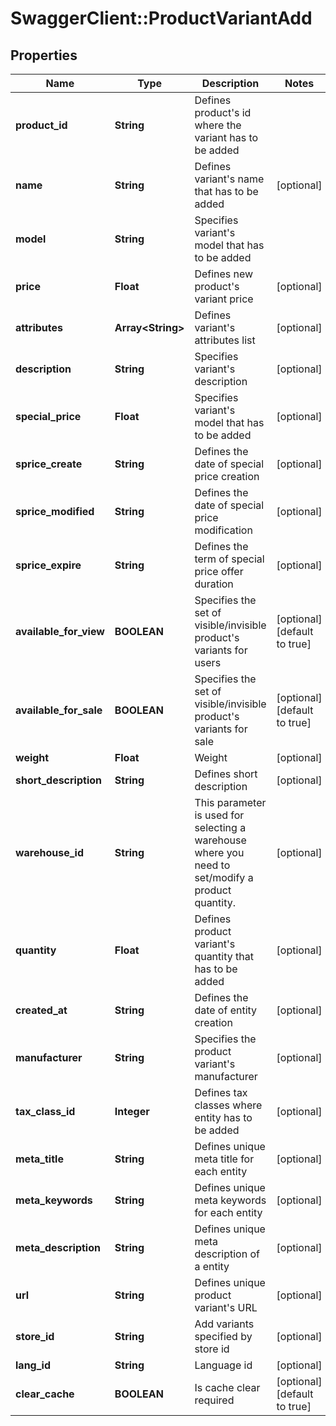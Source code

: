 # SwaggerClient::ProductVariantAdd

## Properties
Name | Type | Description | Notes
------------ | ------------- | ------------- | -------------
**product_id** | **String** | Defines product&#39;s id where the variant has to be added | 
**name** | **String** | Defines variant&#39;s name that has to be added | [optional] 
**model** | **String** | Specifies variant&#39;s model that has to be added | 
**price** | **Float** | Defines new product&#39;s variant price | [optional] 
**attributes** | **Array&lt;String&gt;** | Defines variant&#39;s attributes list | [optional] 
**description** | **String** | Specifies variant&#39;s description | [optional] 
**special_price** | **Float** | Specifies variant&#39;s model that has to be added | [optional] 
**sprice_create** | **String** | Defines the date of special price creation | [optional] 
**sprice_modified** | **String** | Defines the date of special price modification | [optional] 
**sprice_expire** | **String** | Defines the term of special price offer duration | [optional] 
**available_for_view** | **BOOLEAN** | Specifies the set of visible/invisible product&#39;s variants for users | [optional] [default to true]
**available_for_sale** | **BOOLEAN** | Specifies the set of visible/invisible product&#39;s variants for sale | [optional] [default to true]
**weight** | **Float** | Weight | [optional] 
**short_description** | **String** | Defines short description | [optional] 
**warehouse_id** | **String** | This parameter is used for selecting a warehouse where you need to set/modify a product quantity. | [optional] 
**quantity** | **Float** | Defines product variant&#39;s quantity that has to be added | [optional] 
**created_at** | **String** | Defines the date of entity creation | [optional] 
**manufacturer** | **String** | Specifies the product variant&#39;s manufacturer | [optional] 
**tax_class_id** | **Integer** | Defines tax classes where entity has to be added | [optional] 
**meta_title** | **String** | Defines unique meta title for each entity | [optional] 
**meta_keywords** | **String** | Defines unique meta keywords for each entity | [optional] 
**meta_description** | **String** | Defines unique meta description of a entity | [optional] 
**url** | **String** | Defines unique product variant&#39;s URL | [optional] 
**store_id** | **String** | Add variants specified by store id | [optional] 
**lang_id** | **String** | Language id | [optional] 
**clear_cache** | **BOOLEAN** | Is cache clear required | [optional] [default to true]



